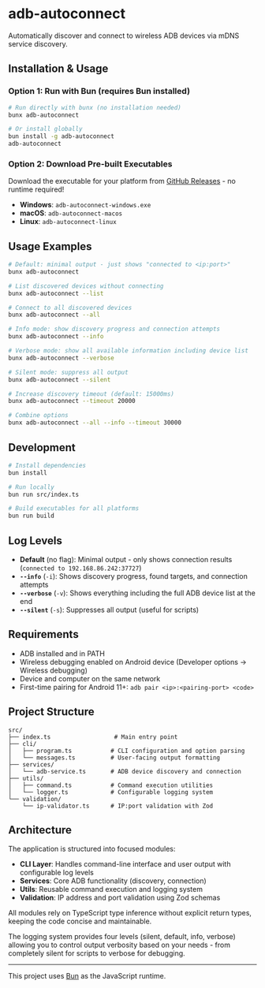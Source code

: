 # adb-autoconnect

Automatically discover and connect to wireless ADB devices via mDNS service discovery.

## Installation & Usage

### Option 1: Run with Bun (requires Bun installed)

```bash
# Run directly with bunx (no installation needed)
bunx adb-autoconnect

# Or install globally
bun install -g adb-autoconnect
adb-autoconnect
```

### Option 2: Download Pre-built Executables

Download the executable for your platform from [GitHub Releases](https://github.com/AugusDogus/adb-autoconnect/releases) - no runtime required!

- **Windows**: `adb-autoconnect-windows.exe`
- **macOS**: `adb-autoconnect-macos`
- **Linux**: `adb-autoconnect-linux`

## Usage Examples

```bash
# Default: minimal output - just shows "connected to <ip:port>"
bunx adb-autoconnect

# List discovered devices without connecting
bunx adb-autoconnect --list

# Connect to all discovered devices
bunx adb-autoconnect --all

# Info mode: show discovery progress and connection attempts
bunx adb-autoconnect --info

# Verbose mode: show all available information including device list
bunx adb-autoconnect --verbose

# Silent mode: suppress all output
bunx adb-autoconnect --silent

# Increase discovery timeout (default: 15000ms)
bunx adb-autoconnect --timeout 20000

# Combine options
bunx adb-autoconnect --all --info --timeout 30000
```

## Development

```bash
# Install dependencies
bun install

# Run locally
bun run src/index.ts

# Build executables for all platforms
bun run build
```

## Log Levels

- **Default** (no flag): Minimal output - only shows connection results (`connected to 192.168.86.242:37727`)
- **`--info`** (`-i`): Shows discovery progress, found targets, and connection attempts
- **`--verbose`** (`-v`): Shows everything including the full ADB device list at the end
- **`--silent`** (`-s`): Suppresses all output (useful for scripts)

## Requirements

- ADB installed and in PATH
- Wireless debugging enabled on Android device (Developer options → Wireless debugging)
- Device and computer on the same network
- First-time pairing for Android 11+: `adb pair <ip>:<pairing-port> <code>`

## Project Structure

```
src/
├── index.ts                  # Main entry point
├── cli/
│   ├── program.ts           # CLI configuration and option parsing
│   └── messages.ts          # User-facing output formatting
├── services/
│   └── adb-service.ts       # ADB device discovery and connection
├── utils/
│   ├── command.ts           # Command execution utilities
│   └── logger.ts            # Configurable logging system
└── validation/
    └── ip-validator.ts      # IP:port validation with Zod
```

## Architecture

The application is structured into focused modules:

- **CLI Layer**: Handles command-line interface and user output with configurable log levels
- **Services**: Core ADB functionality (discovery, connection)
- **Utils**: Reusable command execution and logging system
- **Validation**: IP address and port validation using Zod schemas

All modules rely on TypeScript type inference without explicit return types, keeping the code concise and maintainable.

The logging system provides four levels (silent, default, info, verbose) allowing you to control output verbosity based on your needs - from completely silent for scripts to verbose for debugging.

---

This project uses [Bun](https://bun.com) as the JavaScript runtime.
